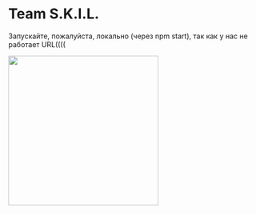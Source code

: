 # Team S.K.I.L.

Запускайте, пожалуйста, локально (через npm start), так как у нас не работает URL((((

 <img width=300 src="https://ru.meming.world/images/ru/thumb/7/73/%D0%A8%D0%B0%D0%B1%D0%BB%D0%BE%D0%BD_%D0%BA%D0%BE%D1%82.jpg/300px-%D0%A8%D0%B0%D0%B1%D0%BB%D0%BE%D0%BD_%D0%BA%D0%BE%D1%82.jpg">
